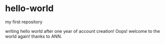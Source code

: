# hello-world
my first repository

writing hello world after one year of account creation! Oops! welcome to the world again! thanks to ANN.
